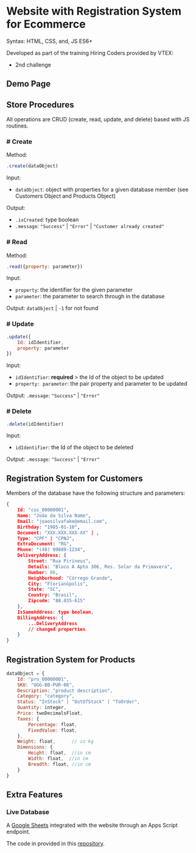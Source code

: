 # Website with Registration System for Ecommerce

Syntax: HTML, CSS, and, JS ES6+

Developed as part of the training Hiring Coders provided by VTEX:

- 2nd challenge

## Demo Page

## Store Procedures

All operations are CRUD (create, read, update, and delete) based with JS routines.

### \# Create

Method:

```javascript
.create(dataObject)
```

Input: 
- ```dataObject```: object with properties for a given database member
(see Customers Object and Products Object)

Output: 
- ```.isCreated```: type boolean
- ```.message```: ```"Success"``` | ```"Error"``` | ```"Customer already created"``` 

### \# Read

Method:

```javascript
.read({property: parameter})
```

Input: 
- ```property```: the identifier for the given parameter
- ```parameter```: the parameter to search through in the database

Output: ```dataObject``` |  ```-1``` for not found 

### \# Update

```javascript
.update({
	Id: idIdentifier,
	property: parameter
})
```

Input: 
- ```idIdentifier```: **required** > the Id of the object to be updated 
- ```property: parameter```: the pair property and parameter to be updated

Output: ```.message```: ```"Success"``` | ```"Error"```

### \# Delete

```javascript
.delete(idIdentifier)
```

Input: 
- ```idIdentifier```: the Id of the object to be deleted 

Output: ```.message```: ```"Success"``` | ```"Error"```

## Registration System for Customers

Members of the database have the following structure and parameters:

```json
{
    Id: "cus_00000001",
	Name: "João da Silva Name",
	Email: "joaosilvafake@email.com",
	Birthday: "1985-01-10",
	Document: "XXX.XXX.XXX-XX" | , 
	Type: "CPF" | "CPNJ",
	ExtraDocument: "RG",
	Phone: "(48) 99889-1234",
	DeliveryAddress: {
		Street: "Rua Pirineus",
		Details: "Bloco A Apto 306, Res. Solar da Primavera",
		Number: 86,
		Neighborhood: "Córrego Grande",
		City: "Florianópolis",
		State: "SC",
		Country: "Brasil",
		Zipcode: "88.035-615"
	},
	IsSameAddress: type boolean,
	BillingAddress: {
        ...DeliveryAddress
        // changed properties
    }
}
```

## Registration System for Products

```javascript
dataObject = {
    Id: "pro_00000001",
	SKU: "UGG-BB-PUR-06",
	Description: "product description",
	Category: "category",
	Status: "InStock" | "OutOfStock" | "ToOrder",
	Quantity: integer,
	Price: twoDecimalsFloat,
	Taxes: {
        Percentage: float,
        FixedValue: float,
    },
	Weight: float,      // in kg
	Dimensions: {
		Height: float,  //in cm
		Width: float,  //in cm
		Breadth: float, //in cm
	}
}
```

## Extra Features

### Live Database

A [Google Sheets](mylink.com) integrated with the website through an Apps Script endpoint.

The code in provided in this [repository](mylink.com).